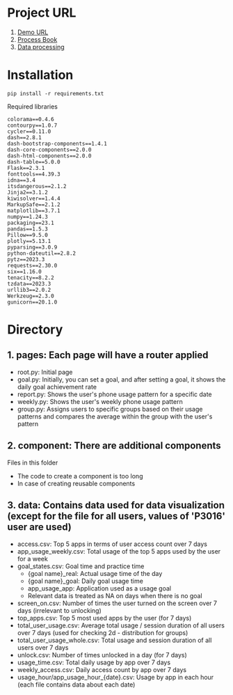 # Project URL
1. [Demo URL](https://peaceful-crag-15889.herokuapp.com/)
2. [Process Book](https://docs.google.com/presentation/d/16AtV0y9rWk-fDFNBUmKehER1nrsT19TNYdMwWu50WJ4/edit#slide=id.g2498668c554_1_349)
3. [Data processing](https://colab.research.google.com/drive/19UDCfamF_I6yBzntQ-LMky5Fkevur-H8#scrollTo=thMXKmUQK0Az)

# Installation
```console
pip install -r requirements.txt
```

Required libraries <br/>
```console
colorama==0.4.6
contourpy==1.0.7
cycler==0.11.0
dash==2.8.1
dash-bootstrap-components==1.4.1
dash-core-components==2.0.0
dash-html-components==2.0.0
dash-table==5.0.0
Flask==2.3.1
fonttools==4.39.3
idna==3.4
itsdangerous==2.1.2
Jinja2==3.1.2
kiwisolver==1.4.4
MarkupSafe==2.1.2
matplotlib==3.7.1
numpy==1.24.3
packaging==23.1
pandas==1.5.3
Pillow==9.5.0
plotly==5.13.1
pyparsing==3.0.9
python-dateutil==2.8.2
pytz==2023.3
requests==2.30.0
six==1.16.0
tenacity==8.2.2
tzdata==2023.3
urllib3==2.0.2
Werkzeug==2.3.0
gunicorn==20.1.0
```

# Directory
## 1. pages: Each page will have a router applied
   - root.py: Initial page
   - goal.py: Initially, you can set a goal, and after setting a goal, it shows the daily goal achievement rate
   - report.py: Shows the user's phone usage pattern for a specific date
   - weekly.py: Shows the user's weekly phone usage pattern
   - group.py: Assigns users to specific groups based on their usage patterns and compares the average within the group with the user's pattern

## 2. component: There are additional components <br/>
   Files in this folder
   - The code to create a component is too long
   - In case of creating reusable components

## 3. data: Contains data used for data visualization (except for the file for all users, values of 'P3016' user are used)
   - access.csv: Top 5 apps in terms of user access count over 7 days
   - app_usage_weekly.csv: Total usage of the top 5 apps used by the user for a week
   - goal_states.csv: Goal time and practice time
      - {goal name}_real: Actual usage time of the day
      - {goal name}_goal: Daily goal usage time
      - app_usage_app: Application used as a usage goal
      - Relevant data is treated as NA on days when there is no goal
   - screen_on.csv: Number of times the user turned on the screen over 7 days (irrelevant to unlocking)
   - top_apps.csv: Top 5 most used apps by the user (for 7 days)
   - total_user_usage.csv: Average total usage / session duration of all users over 7 days (used for checking 2d - distribution for groups)
   - total_user_usage_whole.csv: Total usage and session duration of all users over 7 days
   - unlock.csv: Number of times unlocked in a day (for 7 days)
   - usage_time.csv: Total daily usage by app over 7 days
   - weekly_access.csv: Daily access count by app over 7 days
   - usage_hour/app_usage_hour_{date}.csv: Usage by app in each hour (each file contains data about each date) 
